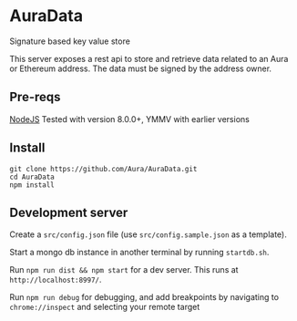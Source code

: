 # AuraData
Signature based key value store

This server exposes a rest api to store and retrieve data related to an Aura or Ethereum address.  The data must be signed by the address owner.

## Pre-reqs
[NodeJS](https://nodejs.org/en/)
Tested with version 8.0.0+, YMMV with earlier versions

## Install
```
git clone https://github.com/Aura/AuraData.git
cd AuraData
npm install
```

## Development server

Create a `src/config.json` file (use `src/config.sample.json` as a template).

Start a mongo db instance in another terminal by running `startdb.sh`.

Run `npm run dist && npm start` for a dev server. This runs at `http://localhost:8997/`.

Run `npm run debug` for debugging, and add breakpoints by navigating to `chrome://inspect` and selecting your remote target
